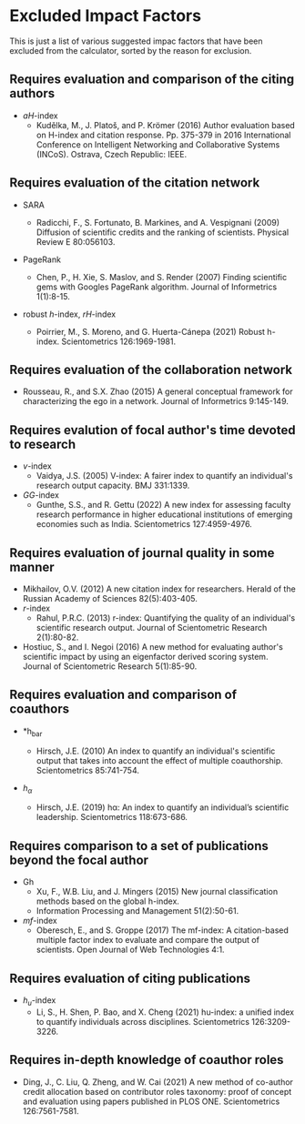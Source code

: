 # Excluded Impact Factors
This is just a list of various suggested impac factors that have been excluded from the calculator, sorted by the 
reason for exclusion.

## Requires evaluation and comparison of the citing authors

* *aH*-index
  * Kudělka, M., J. Platoš, and P. Krömer (2016) Author evaluation based on H-index and citation response. 
    Pp. 375-379 in 2016 International Conference on Intelligent Networking and Collaborative Systems (INCoS). 
    Ostrava, Czech Republic: IEEE.


## Requires evaluation of the citation network

* SARA
  * Radicchi, F., S. Fortunato, B. Markines, and A. Vespignani (2009) Diffusion of scientific credits and the 
    ranking of scientists. Physical Review E 80:056103.

* PageRank
  * Chen, P., H. Xie, S. Maslov, and S. Render (2007) Finding scientific gems with Googles PageRank algorithm. 
    Journal of Informetrics 1(1):8-15.

* robust *h*-index, *rH*-index
  * Poirrier, M., S. Moreno, and G. Huerta-Cánepa (2021) Robust h-index. Scientometrics 126:1969-1981.
 
 
## Requires evaluation of the collaboration network
* Rousseau, R., and S.X. Zhao (2015) A general conceptual framework for characterizing the ego in a network. Journal of Informetrics 9:145-149.


## Requires evalution of focal author's time devoted to research
* *v*-index
  * Vaidya, J.S. (2005) V-index: A fairer index to quantify an individual's research output capacity. BMJ 331:1339.
* *GG*-index
  * Gunthe, S.S., and R. Gettu (2022) A new index for assessing faculty research performance in higher educational institutions of emerging economies such as India. Scientometrics 127:4959-4976.



## Requires evaluation of journal quality in some manner
* Mikhailov, O.V. (2012) A new citation index for researchers. Herald of the Russian Academy of Sciences 82(5):403-405.
* _r_-index
  * Rahul, P.R.C. (2013) r-index: Quantifying the quality of an individual's scientific research output. Journal of Scientometric Research 2(1):80-82.
* Hostiuc, S., and I. Negoi (2016) A new method for evaluating author's scientific impact by using an eigenfactor derived scoring system. Journal of Scientometric Research 5(1):85-90.


## Requires evaluation and comparison of coauthors
* *h<sub>bar</sub>
  * Hirsch, J.E. (2010) An index to quantify an individual's scientific output that takes into account the effect 
    of multiple coauthorship. Scientometrics 85:741-754.

* *h<sub>&alpha;</sub>*
  * Hirsch, J.E. (2019) hα: An index to quantify an individual’s scientific leadership. Scientometrics 118:673-686.


## Requires comparison to a set of publications beyond the focal author
* Gh
  * Xu, F., W.B. Liu, and J. Mingers (2015) New journal classification methods based on the global h-index. 
  * Information Processing and Management 51(2):50-61.
* *mf*-index
  * Oberesch, E., and S. Groppe (2017) The mf-index: A citation-based multiple factor index to evaluate and 
    compare the output of scientists. Open Journal of Web Technologies 4:1.


## Requires evaluation of citing publications
* *h<sub>u</sub>*-index
  * Li, S., H. Shen, P. Bao, and X. Cheng (2021) hu-index: a unified index to quantify individuals across 
    disciplines. Scientometrics 126:3209-3226.


## Requires in-depth knowledge of coauthor roles
* Ding, J., C. Liu, Q. Zheng, and W. Cai (2021) A new method of co-author credit allocation based on contributor 
  roles taxonomy: proof of concept and evaluation using papers published in PLOS ONE. Scientometrics 126:7561-7581.


